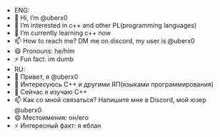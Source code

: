 - ENG:
- 👋 Hi, I’m @uberx0
- 👀 I’m interested in с++ and other PL(programming languages)
- 🌱 I’m currently learning c++ now
- 📫 How to reach me? DM me on discord, my user is @uberx0
- 😄 Pronouns: he/him
- ⚡ Fun fact: im dumb
- RU:
- 👋 Привет, я @uberx0
- 👀 Интересуюсь С++ и другими ЯП(языками программирования)
- 🌱 Сейчас я изучаю C++
- 📫 Как со мной связаться? Напишите мне в Discord, мой юзер @uberx0
- 😄 Местоимения: он/его
- ⚡ Интересный факт: я еблан
